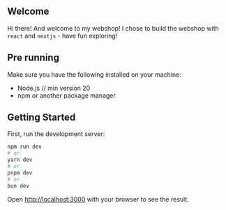 ## Welcome

Hi there! And welcome to my webshop!
I chose to build the webshop with `react` and `nextjs` - have fun exploring!

## Pre running

Make sure you have the following installed on your machine:

- Node.js // min version 20
- npm or another package manager

## Getting Started

First, run the development server:

```bash
npm run dev
# or
yarn dev
# or
pnpm dev
# or
bun dev
```

Open [http://localhost:3000](http://localhost:3000) with your browser to see the result.
